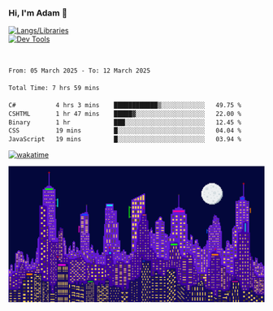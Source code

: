 ### Hi, I'm Adam 👋

[![Langs/Libraries](https://skillicons.dev/icons?i=cs,dotnet,js,css,html,sass,ts,jquery,bootstrap)](https://skillicons.dev)
<br/>
[![Dev Tools](https://skillicons.dev/icons?i=git,github,githubactions,visualstudio)](https://skillicons.dev)

<br/>

<!--START_SECTION:waka-->

```txt
From: 05 March 2025 - To: 12 March 2025

Total Time: 7 hrs 59 mins

C#           4 hrs 3 mins    ████████████▒░░░░░░░░░░░░   49.75 %
CSHTML       1 hr 47 mins    █████▓░░░░░░░░░░░░░░░░░░░   22.00 %
Binary       1 hr            ███░░░░░░░░░░░░░░░░░░░░░░   12.45 %
CSS          19 mins         █░░░░░░░░░░░░░░░░░░░░░░░░   04.04 %
JavaScript   19 mins         █░░░░░░░░░░░░░░░░░░░░░░░░   03.94 %
```

<!--END_SECTION:waka-->

[![wakatime](https://wakatime.com/badge/user/2234bda2-efd3-47c5-8724-79108edfe9aa.svg)](https://wakatime.com/@2234bda2-efd3-47c5-8724-79108edfe9aa)

![Pixelated city at night](./media/city.gif)
